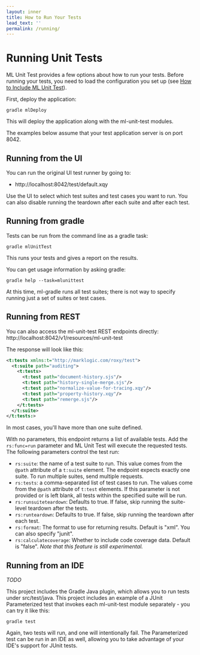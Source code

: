 ```yaml
---
layout: inner
title: How to Run Your Tests
lead_text: ''
permalink: /running/
---
```


# Running Unit Tests
ML Unit Test provides a few options about how to run your tests. Before running your tests, you need to load the 
configuration you set up (see [How to Include ML Unit Test](./include/)). 

First, deploy the application:

    gradle mlDeploy
    
This will deploy the application along with the ml-unit-test modules. 

The examples below assume that your test application server is on port 8042. 

## Running from the UI

You can run the original UI test runner by going to:

- http://localhost:8042/test/default.xqy

Use the UI to select which test suites and test cases you want to run. You can also disable running the teardown after each suite and after each test. 

## Running from gradle

Tests can be run from the command line as a gradle task:

    gradle mlUnitTest

This runs your tests and gives a report on the results. 

You can get usage information by asking gradle: 

    gradle help --task=mlunittest

At this time, ml-gradle runs all test suites; there is not way to specify running just a set of suites or test cases. 

## Running from REST

You can also access the ml-unit-test REST endpoints directly: http://localhost:8042/v1/resources/ml-unit-test

The response will look like this:

```xml
<t:tests xmlns:t="http://marklogic.com/roxy/test">
  <t:suite path="auditing">
    <t:tests>
      <t:test path="document-history.sjs"/>
      <t:test path="history-single-merge.sjs"/>
      <t:test path="normalize-value-for-tracing.xqy"/>
      <t:test path="property-history.xqy"/>
      <t:test path="remerge.sjs"/>
    </t:tests>
  </t:suite>
</t:tests:>
```

In most cases, you'll have more than one suite defined. 

With no parameters, this endpoint returns a list of available tests. Add the `rs:func=run` parameter and ML Unit Test
will execute the requested tests. The following parameters control the test run: 

- `rs:suite`: the name of a test suite to run. This value comes from the `@path` attribute of a `t:suite` element. The endpoint expects exactly one suite. To run multiple suites, send multiple requests. 
- `rs:tests`: a comma-separated list of test cases to run. The values come from the `@path` attribute of `t:test` elements. If this parameter is not provided or is left blank, all tests within the specified suite will be run.
- `rs:runsuiteteardown`: Defaults to true. If false, skip running the suite-level teardown after the tests. 
- `rs:runteardown`: Defaults to true. If false, skip running the teardown after each test. 
- `rs:format`: The format to use for returning results. Default is "xml". You can also specify "junit". 
- `rs:calculatecoverage`: Whether to include code coverage data. Default is "false". *Note that this feature is still experimental.*

## Running from an IDE

*TODO*

This project includes the Gradle Java plugin, which allows you to run tests under src/test/java. This project includes
an example of a JUnit Parameterized test that invokes each ml-unit-test module separately - you can try it like this:

    gradle test

Again, two tests will run, and one will intentionally fail. The Parameterized test can be run in an IDE as well, allowing
you to take advantage of your IDE's support for JUnit tests.


